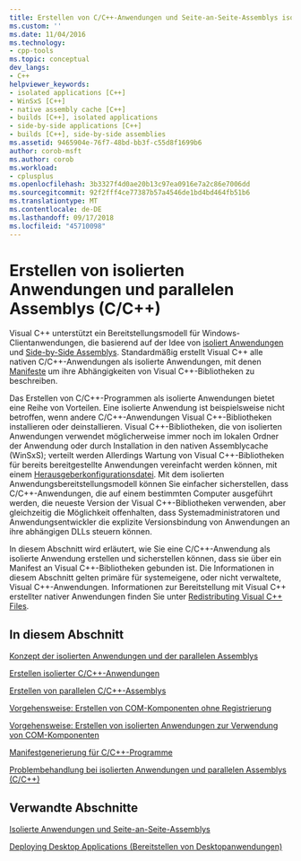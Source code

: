 ```yaml
---
title: Erstellen von C/C++-Anwendungen und Seite-an-Seite-Assemblys isoliert | Microsoft-Dokumentation
ms.custom: ''
ms.date: 11/04/2016
ms.technology:
- cpp-tools
ms.topic: conceptual
dev_langs:
- C++
helpviewer_keywords:
- isolated applications [C++]
- WinSxS [C++]
- native assembly cache [C++]
- builds [C++], isolated applications
- side-by-side applications [C++]
- builds [C++], side-by-side assemblies
ms.assetid: 9465904e-76f7-48bd-bb3f-c55d8f1699b6
author: corob-msft
ms.author: corob
ms.workload:
- cplusplus
ms.openlocfilehash: 3b3327f4d0ae20b13c97ea0916e7a2c86e7006dd
ms.sourcegitcommit: 92f2fff4ce77387b57a4546de1bd4bd464fb51b6
ms.translationtype: MT
ms.contentlocale: de-DE
ms.lasthandoff: 09/17/2018
ms.locfileid: "45710098"
---
```

# <a name="building-cc-isolated-applications-and-side-by-side-assemblies"></a>Erstellen von isolierten Anwendungen und parallelen Assemblys (C/C++)

Visual C++ unterstützt ein Bereitstellungsmodell für Windows-Clientanwendungen, die basierend auf der Idee von [isoliert Anwendungen](/windows/desktop/SbsCs/isolated-applications) und [Side-by-Side Assemblys](/windows/desktop/SbsCs/about-side-by-side-assemblies-). Standardmäßig erstellt Visual C++ alle nativen C/C++-Anwendungen als isolierte Anwendungen, mit denen [Manifeste](https://msdn.microsoft.com/library/aa375365) um ihre Abhängigkeiten von Visual C++-Bibliotheken zu beschreiben.

Das Erstellen von C/C++-Programmen als isolierte Anwendungen bietet eine Reihe von Vorteilen. Eine isolierte Anwendung ist beispielsweise nicht betroffen, wenn andere C/C++-Anwendungen Visual C++-Bibliotheken installieren oder deinstallieren. Visual C++-Bibliotheken, die von isolierten Anwendungen verwendet möglicherweise immer noch im lokalen Ordner der Anwendung oder durch Installation in den nativen Assemblycache (WinSxS); verteilt werden Allerdings Wartung von Visual C++-Bibliotheken für bereits bereitgestellte Anwendungen vereinfacht werden können, mit einem [Herausgeberkonfigurationsdatei](/windows/desktop/SbsCs/publisher-configuration). Mit dem isolierten Anwendungsbereitstellungsmodell können Sie einfacher sicherstellen, dass C/C++-Anwendungen, die auf einem bestimmten Computer ausgeführt werden, die neueste Version der Visual C++-Bibliotheken verwenden, aber gleichzeitig die Möglichkeit offenhalten, dass Systemadministratoren und Anwendungsentwickler die explizite Versionsbindung von Anwendungen an ihre abhängigen DLLs steuern können.

In diesem Abschnitt wird erläutert, wie Sie eine C/C++-Anwendung als isolierte Anwendung erstellen und sicherstellen können, dass sie über ein Manifest an Visual C++-Bibliotheken gebunden ist. Die Informationen in diesem Abschnitt gelten primäre für systemeigene, oder nicht verwaltete, Visual C++-Anwendungen. Informationen zur Bereitstellung mit Visual C++ erstellter nativer Anwendungen finden Sie unter [Redistributing Visual C++ Files](../ide/redistributing-visual-cpp-files.md).

## <a name="in-this-section"></a>In diesem Abschnitt

[Konzept der isolierten Anwendungen und der parallelen Assemblys](../build/concepts-of-isolated-applications-and-side-by-side-assemblies.md)

[Erstellen isolierter C/C++-Anwendungen](../build/building-c-cpp-isolated-applications.md)

[Erstellen von parallelen C/C++-Assemblys](../build/building-c-cpp-side-by-side-assemblies.md)

[Vorgehensweise: Erstellen von COM-Komponenten ohne Registrierung](../build/how-to-build-registration-free-com-components.md)

[Vorgehensweise: Erstellen von isolierten Anwendungen zur Verwendung von COM-Komponenten](../build/how-to-build-isolated-applications-to-consume-com-components.md)

[Manifestgenerierung für C/C++-Programme](../build/understanding-manifest-generation-for-c-cpp-programs.md)

[Problembehandlung bei isolierten Anwendungen und parallelen Assemblys (C/C++)](../build/troubleshooting-c-cpp-isolated-applications-and-side-by-side-assemblies.md)

## <a name="related-sections"></a>Verwandte Abschnitte

[Isolierte Anwendungen und Seite-an-Seite-Assemblys](/windows/desktop/SbsCs/isolated-applications-and-side-by-side-assemblies-portal)

[Deploying Desktop Applications (Bereitstellen von Desktopanwendungen)](../ide/deploying-native-desktop-applications-visual-cpp.md)
